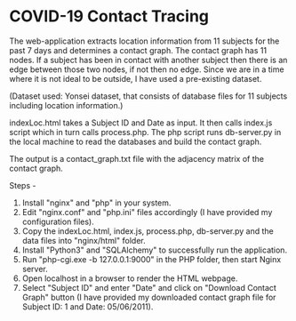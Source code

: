 # COVID-19 Contact Tracing
The web-application extracts location information from 11 subjects for the past 7 days and determines a contact graph. The contact graph has 11 nodes. If a subject has been in contact with another subject then there is an edge between those two nodes, if not then no edge. Since we are in a time where it is not ideal to be outside, I have used a pre-existing dataset.

(Dataset used: Yonsei dataset, that consists of database files for 11 subjects including location information.)

indexLoc.html takes a Subject ID and Date as input. It then calls index.js script which in turn calls process.php. The php script runs db-server.py in the local machine to read the databases and build the contact graph.

The output is a contact_graph.txt file with the adjacency matrix of the contact graph.

Steps -

1. Install "nginx" and "php" in your system.
2. Edit "nginx.conf" and "php.ini" files accordingly (I have provided my configuration files).
3. Copy the indexLoc.html, index.js, process.php, db-server.py and the data files into "nginx/html" folder.
4. Install "Python3" and "SQLAlchemy" to successfully run the application.
4. Run "php-cgi.exe -b 127.0.0.1:9000" in the PHP folder, then start Nginx server.
5. Open localhost in a browser to render the HTML webpage.
6. Select "Subject ID" and enter "Date" and click on "Download Contact Graph" button (I have provided my downloaded contact graph file for Subject ID: 1 and Date: 05/06/2011).